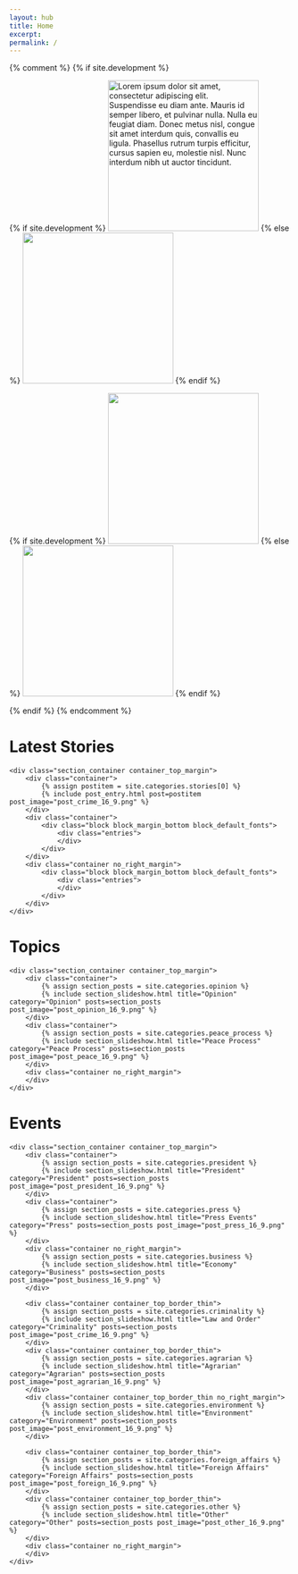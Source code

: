 ```yaml
---
layout: hub
title: Home
excerpt:
permalink: /
---
```


{% comment %}
{% if site.development %}
<div class="image_container">
    <div class="container">
    {% if site.development %}
        <img id="source_top_1" class="modal_source" src="/images/top_1.png" alt="Lorem ipsum dolor sit amet, consectetur adipiscing elit. Suspendisse eu diam ante. Mauris id semper libero, et pulvinar nulla. Nulla eu feugiat diam. Donec metus nisl, congue sit amet interdum quis, convallis eu ligula. Phasellus rutrum turpis efficitur, cursus sapien eu, molestie nisl. Nunc interdum nibh ut auctor tincidunt." width="270px" height="auto" >
    {% else %}
        <img id="source_top_1" class="modal_source" src="{{ site.image_source }}/site/top_1.png" width="270px" height="auto" >
    {% endif %}
        <div id="modal_top_1" class="modal">
            <div class="modal_content">
                <img id="destination_top_1" class="modal_image">
                <p id="caption_top_1" class="modal_caption"></p>
            </div>
        </div>
    </div>
    <div class="container">
    {% if site.development %}
        <img id="source_top_2" class="modal_source" src="/images/top_2.png" width="270px" height="auto" >
    {% else %}
        <img id="source_top_2" class="modal_source" src="{{ site.image_source }}/site/top_2.png" width="270px" height="auto" >
    {% endif %}
        <div id="modal_top_2" class="modal">
            <div class="modal_content">
                <img id="destination_top_2" class="modal_image">
                <p id="caption_top_2" class="modal_caption"></p>
            </div>
        </div>
    </div>
</div>
{% endif %}
{% endcomment %}



<div class="section_container_wrapper section_container_wrapper_border container_bottom_margin_10">
    <h1>Latest Stories</h1>

    <div class="section_container container_top_margin">
        <div class="container">
            {% assign postitem = site.categories.stories[0] %}
            {% include post_entry.html post=postitem post_image="post_crime_16_9.png" %}
        </div>
        <div class="container">
            <div class="block block_margin_bottom block_default_fonts">
                <div class="entries">
                </div>
            </div>
        </div>
        <div class="container no_right_margin">
            <div class="block block_margin_bottom block_default_fonts">
                <div class="entries">
                </div>
            </div>
        </div>
    </div>
</div>



<div class="section_container_wrapper section_container_wrapper_border container_bottom_margin_10">
    <h1>Topics</h1>

    <div class="section_container container_top_margin">
        <div class="container">
            {% assign section_posts = site.categories.opinion %}
            {% include section_slideshow.html title="Opinion" category="Opinion" posts=section_posts post_image="post_opinion_16_9.png" %}
        </div>
        <div class="container">
            {% assign section_posts = site.categories.peace_process %}
            {% include section_slideshow.html title="Peace Process" category="Peace Process" posts=section_posts post_image="post_peace_16_9.png" %}
        </div>
        <div class="container no_right_margin">
        </div>
    </div>
</div>



<div class="section_container_wrapper section_container_wrapper_border container_bottom_margin_10">
    <h1>Events</h1>

    <div class="section_container container_top_margin">
        <div class="container">
            {% assign section_posts = site.categories.president %}
            {% include section_slideshow.html title="President" category="President" posts=section_posts post_image="post_president_16_9.png" %}
        </div>
        <div class="container">
            {% assign section_posts = site.categories.press %}
            {% include section_slideshow.html title="Press Events" category="Press" posts=section_posts post_image="post_press_16_9.png" %}
        </div>
        <div class="container no_right_margin">
            {% assign section_posts = site.categories.business %}
            {% include section_slideshow.html title="Economy" category="Business" posts=section_posts post_image="post_business_16_9.png" %}
        </div>

        <div class="container container_top_border_thin">
            {% assign section_posts = site.categories.criminality %}
            {% include section_slideshow.html title="Law and Order" category="Criminality" posts=section_posts post_image="post_crime_16_9.png" %}
        </div>
        <div class="container container_top_border_thin">
            {% assign section_posts = site.categories.agrarian %}
            {% include section_slideshow.html title="Agrarian" category="Agrarian" posts=section_posts post_image="post_agrarian_16_9.png" %}
        </div>
        <div class="container container_top_border_thin no_right_margin">
            {% assign section_posts = site.categories.environment %}
            {% include section_slideshow.html title="Environment" category="Environment" posts=section_posts post_image="post_environment_16_9.png" %}
        </div>

        <div class="container container_top_border_thin">
            {% assign section_posts = site.categories.foreign_affairs %}
            {% include section_slideshow.html title="Foreign Affairs" category="Foreign Affairs" posts=section_posts post_image="post_foreign_16_9.png" %}
        </div>
        <div class="container container_top_border_thin">
            {% assign section_posts = site.categories.other %}
            {% include section_slideshow.html title="Other" category="Other" posts=section_posts post_image="post_other_16_9.png" %}
        </div>
        <div class="container no_right_margin">
        </div>
    </div>
</div>



<script>
    $(document).ready(function() {
        currentOpinionSlide(0);
        currentPeaceProcessSlide(0);

        currentPresidentSlide(0);
        currentPressSlide(0);

        currentBusinessSlide(0);
        currentCriminalitySlide(0);

        currentAgrarianSlide(0);
        currentEnvironmentSlide(0);

        currentForeignAffairsSlide(0);
        currentOtherSlide(0);
    });

    popupModal('modal_top_1', 'source_top_1', 'destination_top_1', 'caption_top_1');
    popupModal('modal_top_2', 'source_top_2', 'destination_top_2', 'caption_top_2');

    // Argument must be greater than zero.
    /*
    function currentHeadlineSlide(n) {
        showHeadlineSlides(n);
    }
    */

    function currentPresidentSlide(n) {
        showPresidentSlides(n);
    }

    function currentPressSlide(n) {
        showPressSlides(n);
    }

    function currentOtherSlide(n) {
        showOtherSlides(n);
    }

    function currentCriminalitySlide(n) {
        showCriminalitySlides(n);
    }

    function currentBusinessSlide(n) {
        showBusinessSlides(n);
    }

    function currentAgrarianSlide(n) {
        showAgrarianSlides(n);
    }

    function currentEnvironmentSlide(n) {
        showEnvironmentSlides(n);
    }

    function currentForeignAffairsSlide(n) {
        showForeignAffairsSlides(n);
    }

    function currentPeaceProcessSlide(n) {
        showPeaceProcessSlides(n);
    }

    function currentOpinionSlide(n) {
        showOpinionSlides(n);
    }

    /*
    function showHeadlineSlides(n) {
        showSlides("headline_dot", "headline_news_entry", n);
    }
    */

    function showPresidentSlides(n) {
        showSlides("president_dot", "president_news_entry", n);
    }

    function showPressSlides(n) {
        showSlides("press_dot", "press_news_entry", n);
    }

    function showOtherSlides(n) {
        showSlides("other_dot", "other_news_entry", n);
    }

    function showBusinessSlides(n) {
        showSlides("business_dot", "business_news_entry", n);
    }

    function showAgrarianSlides(n) {
        showSlides("agrarian_dot", "agrarian_news_entry", n);
    }

    function showEnvironmentSlides(n) {
        showSlides("environment_dot", "environment_news_entry", n);
    }

    function showForeignAffairsSlides(n) {
        showSlides("foreign_affairs_dot", "foreign_affairs_news_entry", n);
    }

    function showPeaceProcessSlides(n) {
        showSlides("peace_process_dot", "peace_process_news_entry", n);
    }

    function showCriminalitySlides(n) {
        showSlides("criminality_dot", "criminality_news_entry", n);
    }

    function showOpinionSlides(n) {
        showSlides("opinion_dot", "opinion_news_entry", n);
    }

    function showSlides(links, entries, index) {
        let i;
        let dots = document.getElementsByClassName(links);
        let slides = document.getElementsByClassName(entries);
        
        if (dots.length == 0) {
            return;
        }

        for (i = 0; i < slides.length; i++) {
           slides[i].style.display = "none";
        }
        for (i = 0; i < dots.length; i++) {
            dots[i].className = dots[i].className.replace(" slideshow_active", "");
        }
        slides[index].style.display = "block";
        dots[index].className += " slideshow_active";
    }


    function popupModal(modal, imageSource, imageDestination, caption) {
        // Get the modal
        var modal = document.getElementById(modal);

        // Get the image and insert it inside the modal - use its "alt" text as a caption
        var imgSource = document.getElementById(imageSource);
        var imgDest = document.getElementById(imageDestination);
        var imgCaption = document.getElementById(caption);
        imgSource.onclick = function() {
            modal.style.display = "block";
            imgDest.src = imgSource.src;
            imgCaption.innerHTML = this.alt;
        }

        imgDest.onclick = function() {
            modal.style.display = "none";
        }
        modal.onclick = function() {
            modal.style.display = "none";
        }
    }
</script>
